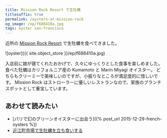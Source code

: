 ```yaml
---
title: Mission Rock Resort で生牡蠣
titlesuffix: true
permalink: /oysters-at-mission-rock
og_image: /ep/f688410a.jpg
tags: oyster san-francisco
---
```


近所の [Mission Rock Resort](http://www.missionrockresort.com/) で生牡蠣を食べてきました。

![oyster]({{ site.object_store }}/ep/f688410a.jpg)

入店前に娘が寝てくれたおかげで、久々にゆっくりとした食事を楽しめました。
食べた牡蠣はカリフォルニア産の Kumamoto と Marin Miyagi オイスター。
どちらもクリーミーで美味しいのですが、小振りなところが満足度的に惜しいです。
Mission Rock はストローラーに優しいレストランなので、家族のブランチスポットとして重宝しています。

## あわせて読みたい

- [パリで幻のグリーンオイスターに出会う]({% post_url 2015-12-29-french-oysters %})
- [近江町市場で生牡蠣を立ち食いする](/kanazawa-oyster)

